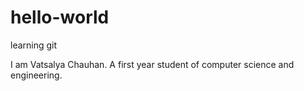 # hello-world
learning git


I am Vatsalya Chauhan.
A first year student of computer science and engineering.
